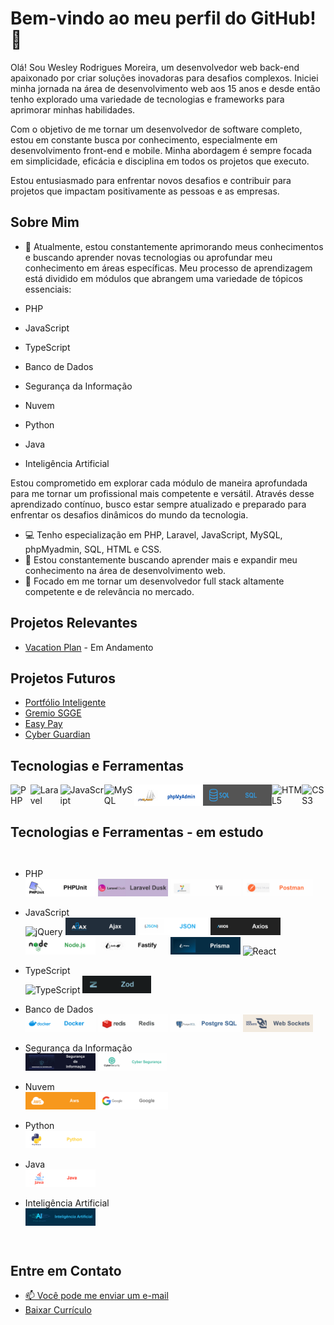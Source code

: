 # Bem-vindo ao meu perfil do GitHub! 👋

Olá! Sou Wesley Rodrigues Moreira, um desenvolvedor web back-end apaixonado por criar soluções inovadoras para desafios complexos. Iniciei minha jornada na área de desenvolvimento web aos 15 anos e desde então tenho explorado uma variedade de tecnologias e frameworks para aprimorar minhas habilidades.

Com o objetivo de me tornar um desenvolvedor de software completo, estou em constante busca por conhecimento, especialmente em desenvolvimento front-end e mobile. Minha abordagem é sempre focada em simplicidade, eficácia e disciplina em todos os projetos que executo.

Estou entusiasmado para enfrentar novos desafios e contribuir para projetos que impactam positivamente as pessoas e as empresas.

## Sobre Mim

- 🌱 Atualmente, estou constantemente aprimorando meus conhecimentos e buscando aprender    novas tecnologias ou aprofundar meu conhecimento em áreas específicas. Meu processo de      aprendizagem está dividido em módulos que abrangem uma variedade de tópicos essenciais:

- PHP
- JavaScript
- TypeScript
- Banco de Dados
- Segurança da Informação
- Nuvem
- Python
- Java
- Inteligência Artificial

Estou comprometido em explorar cada módulo de maneira aprofundada para me tornar um profissional mais competente e versátil. Através desse aprendizado contínuo, busco estar sempre atualizado e preparado para enfrentar os desafios dinâmicos do mundo da tecnologia.

- 💻 Tenho especialização em PHP, Laravel, JavaScript, MySQL, phpMyadmin, SQL, HTML e CSS.
- 🚀 Estou constantemente buscando aprender mais e expandir meu conhecimento na área de desenvolvimento web.
- 🎯 Focado em me tornar um desenvolvedor full stack altamente competente e de relevância no mercado.

## Projetos Relevantes

- [Vacation Plan](https://github.com/WesleyRodriguesMoreira/Vacation_Plan-Buzzvel) - Em Andamento

## Projetos Futuros

- [Portfólio Inteligente](https://github.com/WesleyRodriguesMoreira/Vacation_Plan-Buzzvel)
- [Gremio SGGE](https://github.com/WesleyRodriguesMoreira/Vacation_Plan-Buzzvel)
- [Easy Pay](https://github.com/WesleyRodriguesMoreira/Vacation_Plan-Buzzvel)
- [Cyber Guardian](https://github.com/WesleyRodriguesMoreira/Vacation_Plan-Buzzvel)

## Tecnologias e Ferramentas

<div style="display: flex;">
    <img src="https://img.shields.io/badge/PHP-4F5B93?style=for-the-badge&logo=php&logoColor=white&labelColor=4F5B93" alt="PHP">
    <img src="https://img.shields.io/badge/Laravel-FF2D20?style=for-the-badge&logo=laravel&logoColor=white&labelColor=FF2D20" alt="Laravel">
     <img src="https://img.shields.io/badge/JavaScript-FFDC0B?style=for-the-badge&logo=javascript&logoColor=000&labelColor=FFDC0B" alt="JavaScript">
    <img src="https://img.shields.io/badge/MySQL-F29221?style=for-the-badge&logo=mysql&logoColor=white&labelColor=F29221" alt="MySQL">
    <img style="width: 110px; height: auto; font-size: 12px;" src="assets/phpMyAdmin.png" alt="phpMyadmin">
    <img style="width: 110px; height: auto; font-size: 12px;" src="assets/sql.png" alt="SQL">
    <img src="https://img.shields.io/badge/HTML5-orange?style=for-the-badge&logo=html5&logoColor=white&labelColor=orange" alt="HTML5">
    <img src="https://img.shields.io/badge/CSS3-5188FE?style=for-the-badge&logo=css3&logoColor=white&labelColor=5188FE" alt="CSS3">  
</div>

## Tecnologias e Ferramentas - em estudo
<div style="display: flex;">

 - PHP
   <br>
   <img style="width: 112px; height: auto; font-size: 12px;" src="assets/PHPUnit.png" alt="PHPUnit">
   <img style="width: 112px; height: auto; font-size: 12px;" src="assets/LaravelDusk.png" alt="Laravel Dusk">
   <img style="width: 112px; height: auto; font-size: 12px;" src="assets/yii.png" alt="Yii">
   <img style="width: 112px; height: auto; font-size: 12px;" src="assets/postman.png" alt="Postman">

 - JavaScript
    <br>
    <img src="https://img.shields.io/badge/jQuery-0769AD?style=for-the-badge&logo=jquery&logoColor=white&labelColor=0769AD" alt="jQuery">
    <img style="width: 112px; height: auto; font-size: 12px;" src="assets/ajax.png" alt="Ajax">
    <img style="width: 112px; height: auto; font-size: 12px;" src="assets/json.png" alt="Json">
    <img style="width: 112px; height: auto; font-size: 12px;" src="assets/axios.png" alt="Axios">
    <img style="width: 112px; height: auto; font-size: 12px;" src="assets/node.js.png" alt="Node.js">
    <img style="width: 112px; height: auto; font-size: 12px;" src="assets/fastify.png" alt="Fastify">
    <img style="width: 112px; height: auto; font-size: 12px;" src="assets/prisma.png" alt="Prisma ORM">
    <img src="https://img.shields.io/badge/React-222?style=for-the-badge&logo=react&logoColor=61DBFB&labelColor=222" alt="React">

 - TypeScript
    <br>
    <img src="https://img.shields.io/badge/TypeScript-3276E6?style=for-the-badge&logo=typescript&logoColor=white&labelColor=3276E6" alt="TypeScript">
    <img style="width: 110px; height: auto; font-size: 12px;" src="assets/zod.png" alt="Zod">

 - Banco de Dados
    <br>
    <img style="width: 112px; height: auto; font-size: 12px;" src="assets/docker.png" alt="Docker">
    <img style="width: 112px; height: auto; font-size: 12px;" src="assets/redis.png" alt="Redis">
    <img style="width: 112px; height: auto; font-size: 12px;" src="assets/postgre.png" alt="Postgre SQL">
    <img style="width: 112px; height: auto; font-size: 12px;" src="assets/web.png" alt="WebSocket">
   

 - Segurança da Informação
    <br>
    <img style="width: 112px; height: auto; font-size: 12px;" src="assets/seguranca.png" alt="Segurança da informação">
    <img style="width: 110px; height: auto; font-size: 12px;" src="assets/cyber.png" alt="Cyber Segurança">

 - Nuvem
    <br>
    <img style="width: 112px; height: auto; font-size: 12px;" src="assets/aws.png" alt="Aws">
    <img style="width: 112px; height: auto; font-size: 12px;" src="assets/google.png" alt="Google">

 - Python
    <br>
    <img style="width: 112px; height: auto; font-size: 12px;" src="assets/python.png" alt="Python">

 - Java
    <br>
    <img style="width: 112px; height: auto; font-size: 12px;" src="assets/java.png" alt="Java">

 - Inteligência Artificial
    <br>
    <img style="width: 112px; height: auto; font-size: 12px;" src="assets/ia.png" alt="Inteligência Artificial">

</div>

## Entre em Contato

- [ 📫 Você pode me enviar um e-mail](wesley1912@gmail.com)
- [Baixar Currículo](assets/curriculo-Wesley.pdf)

